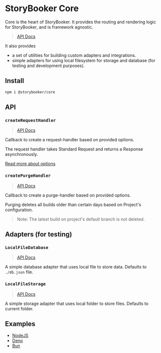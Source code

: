 # StoryBooker Core

Core is the heart of StoryBooker. It provides the routing and rendering logic for StoryBooker, and is framework agnostic.

> [API Docs](https://jsr.io/@storybooker/core/doc/)

It also provides

- a set of utilities for building custom adapters and integrations.
- simple adapters for using local filesystem for storage and database (for testing and development purposes).

## Install

```sh
npm i @storybooker/core
```

## API

### `createRequestHandler`

> [API Docs](https://jsr.io/@storybooker/core/doc/~/createRequestHandler)

Callback to create a request-handler based on provided options.

The request handler takes Standard Request and returns a Response asynchronously.

[Read more about options](./request-options)

### `createPurgeHandler`

> [API Docs](https://jsr.io/@storybooker/core/doc/~/createPurgeHandler)

Callback to create a purge-handler based on provided options.

Purging deletes all builds older than certain days based on Project's configuration.

> Note: The latest build on project's default branch is not deleted.

## Adapters (for testing)

### `LocalFileDatabase`

> [API Docs](https://jsr.io/@storybooker/core/doc/adapters/~/LocalFileDatabase)

A simple database adapter that uses local file to store data. Defaults to `./db.json` file.

### `LocalFileStorage`

> [API Docs](https://jsr.io/@storybooker/core/doc/adapters/~/LocalFileStorage)

A simple storage adapter that uses local folder to store files. Defaults to current folder.

## Examples

- [NodeJS](node)
- [Deno](deno)
- [Bun](bun)
